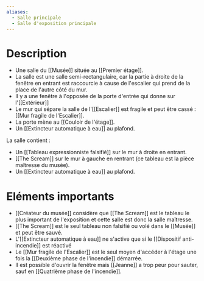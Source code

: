 ```yaml
---
aliases:
  - Salle principale
  - Salle d'exposition principale
---
```

# Description
- Une salle du [[Musée]] située au [[Premier étage]].
- La salle est une salle semi-rectangulaire, car la partie à droite de la fenêtre en entrant est raccourcie à cause de l'escalier qui prend de la place de l'autre côté du mur. 
- Il y a une fenêtre à l'opposée de la porte d'entrée qui donne sur l'[[Extérieur]]
- Le mur qui sépare la salle de l'[[Escalier]] est fragile et peut être cassé : [[Mur fragile de l'Escalier]].
- La porte mène au [[Couloir de l'étage]].
- Un [[Extincteur automatique à eau]] au plafond.

La salle contient : 
- Un [[Tableau expressionniste falsifié]] sur le mur à droite en entrant.
- [[The Scream]] sur le mur à gauche en rentrant (ce tableau est la pièce maîtresse du musée).
- Un [[Extincteur automatique à eau]] au plafond.

# Eléments importants
- [[Créateur du musée]] considère que [[The Scream]] est le tableau le plus important de l'exposition et cette salle est donc la salle maîtresse.
- [[The Scream]] est le seul tableau non falsifié ou volé dans le [[Musée]] et peut être sauvé.
- L'[[Extincteur automatique à eau]] ne s'active que si le [[Dispositif anti-incendie]] est réactivé
- Le [[Mur fragile de l'Escalier]] est le seul moyen d'accéder à l'étage une fois la [[Deuxième phase de l'incendie]] démarrée.
- Il est possible d'ouvrir la fenêtre mais [[Jeanne]] a trop peur pour sauter, sauf en [[Quatrième phase de l'incendie]].